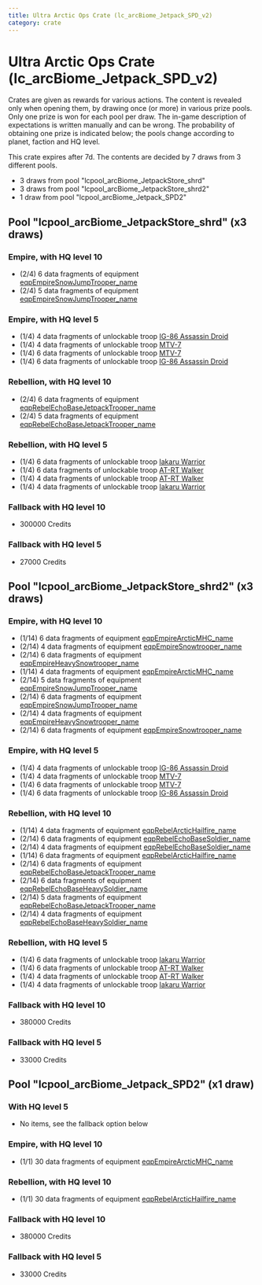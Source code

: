 ```yaml
---
title: Ultra Arctic Ops Crate (lc_arcBiome_Jetpack_SPD_v2)
category: crate
---
```


# Ultra Arctic Ops Crate (lc_arcBiome_Jetpack_SPD_v2)

Crates are given as rewards for various actions. The content is revealed only when opening them, by drawing once (or more) in various prize pools. Only one prize is won for each pool per draw. The in-game description of expectations is written manually and can be wrong. The probability of obtaining one prize is indicated below; the pools change according to planet, faction and HQ level.

This crate expires after 7d. The contents are decided by 7 draws from 3 different pools.
  * 3 draws from pool "lcpool_arcBiome_JetpackStore_shrd"
  * 3 draws from pool "lcpool_arcBiome_JetpackStore_shrd2"
  * 1 draw from pool "lcpool_arcBiome_Jetpack_SPD2"

## Pool "lcpool_arcBiome_JetpackStore_shrd" (x3 draws)

### Empire, with HQ level 10

  * (2/4) 6 data fragments of equipment [eqpEmpireSnowJumpTrooper_name](eqpEmpireSnowJumpTrooper_name)
  * (2/4) 5 data fragments of equipment [eqpEmpireSnowJumpTrooper_name](eqpEmpireSnowJumpTrooper_name)

### Empire, with HQ level 5

  * (1/4) 4 data fragments of unlockable troop [IG-86 Assassin Droid](IG86Droid)
  * (1/4) 4 data fragments of unlockable troop [MTV-7](MTV7)
  * (1/4) 6 data fragments of unlockable troop [MTV-7](MTV7)
  * (1/4) 6 data fragments of unlockable troop [IG-86 Assassin Droid](IG86Droid)

### Rebellion, with HQ level 10

  * (2/4) 6 data fragments of equipment [eqpRebelEchoBaseJetpackTrooper_name](eqpRebelEchoBaseJetpackTrooper_name)
  * (2/4) 5 data fragments of equipment [eqpRebelEchoBaseJetpackTrooper_name](eqpRebelEchoBaseJetpackTrooper_name)

### Rebellion, with HQ level 5

  * (1/4) 6 data fragments of unlockable troop [Iakaru Warrior](IakaruWarrior)
  * (1/4) 6 data fragments of unlockable troop [AT-RT Walker](ATRT)
  * (1/4) 4 data fragments of unlockable troop [AT-RT Walker](ATRT)
  * (1/4) 4 data fragments of unlockable troop [Iakaru Warrior](IakaruWarrior)

### Fallback with HQ level 10

  * 300000 Credits

### Fallback with HQ level 5

  * 27000 Credits

## Pool "lcpool_arcBiome_JetpackStore_shrd2" (x3 draws)

### Empire, with HQ level 10

  * (1/14) 6 data fragments of equipment [eqpEmpireArcticMHC_name](eqpEmpireArcticMHC_name)
  * (2/14) 4 data fragments of equipment [eqpEmpireSnowtrooper_name](eqpEmpireSnowtrooper_name)
  * (2/14) 6 data fragments of equipment [eqpEmpireHeavySnowtrooper_name](eqpEmpireHeavySnowtrooper_name)
  * (1/14) 4 data fragments of equipment [eqpEmpireArcticMHC_name](eqpEmpireArcticMHC_name)
  * (2/14) 5 data fragments of equipment [eqpEmpireSnowJumpTrooper_name](eqpEmpireSnowJumpTrooper_name)
  * (2/14) 6 data fragments of equipment [eqpEmpireSnowJumpTrooper_name](eqpEmpireSnowJumpTrooper_name)
  * (2/14) 4 data fragments of equipment [eqpEmpireHeavySnowtrooper_name](eqpEmpireHeavySnowtrooper_name)
  * (2/14) 6 data fragments of equipment [eqpEmpireSnowtrooper_name](eqpEmpireSnowtrooper_name)

### Empire, with HQ level 5

  * (1/4) 4 data fragments of unlockable troop [IG-86 Assassin Droid](IG86Droid)
  * (1/4) 4 data fragments of unlockable troop [MTV-7](MTV7)
  * (1/4) 6 data fragments of unlockable troop [MTV-7](MTV7)
  * (1/4) 6 data fragments of unlockable troop [IG-86 Assassin Droid](IG86Droid)

### Rebellion, with HQ level 10

  * (1/14) 4 data fragments of equipment [eqpRebelArcticHailfire_name](eqpRebelArcticHailfire_name)
  * (2/14) 6 data fragments of equipment [eqpRebelEchoBaseSoldier_name](eqpRebelEchoBaseSoldier_name)
  * (2/14) 4 data fragments of equipment [eqpRebelEchoBaseSoldier_name](eqpRebelEchoBaseSoldier_name)
  * (1/14) 6 data fragments of equipment [eqpRebelArcticHailfire_name](eqpRebelArcticHailfire_name)
  * (2/14) 6 data fragments of equipment [eqpRebelEchoBaseJetpackTrooper_name](eqpRebelEchoBaseJetpackTrooper_name)
  * (2/14) 6 data fragments of equipment [eqpRebelEchoBaseHeavySoldier_name](eqpRebelEchoBaseHeavySoldier_name)
  * (2/14) 5 data fragments of equipment [eqpRebelEchoBaseJetpackTrooper_name](eqpRebelEchoBaseJetpackTrooper_name)
  * (2/14) 4 data fragments of equipment [eqpRebelEchoBaseHeavySoldier_name](eqpRebelEchoBaseHeavySoldier_name)

### Rebellion, with HQ level 5

  * (1/4) 6 data fragments of unlockable troop [Iakaru Warrior](IakaruWarrior)
  * (1/4) 6 data fragments of unlockable troop [AT-RT Walker](ATRT)
  * (1/4) 4 data fragments of unlockable troop [AT-RT Walker](ATRT)
  * (1/4) 4 data fragments of unlockable troop [Iakaru Warrior](IakaruWarrior)

### Fallback with HQ level 10

  * 380000 Credits

### Fallback with HQ level 5

  * 33000 Credits

## Pool "lcpool_arcBiome_Jetpack_SPD2" (x1 draw)

### With HQ level 5

  * No items, see the fallback option below

### Empire, with HQ level 10

  * (1/1) 30 data fragments of equipment [eqpEmpireArcticMHC_name](eqpEmpireArcticMHC_name)

### Rebellion, with HQ level 10

  * (1/1) 30 data fragments of equipment [eqpRebelArcticHailfire_name](eqpRebelArcticHailfire_name)

### Fallback with HQ level 10

  * 380000 Credits

### Fallback with HQ level 5

  * 33000 Credits